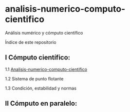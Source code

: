 # analisis-numerico-computo-cientifico

  Análisis numérico y cómputo científico 

Índice de este repositorio

## I Cómputo científico:

1.1 [Analisis-numerico-computo-cientifico](MNO/I/1.1.Analisis-numerico-computo-cientifico.pdf)

1.2 Sistema de punto flotante

1.3 Condición, estabilidad y normas

## II Cómputo en paralelo: